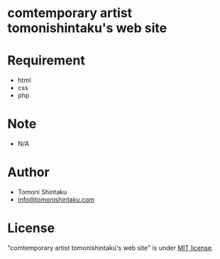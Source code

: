 # comtemporary artist tomonishintaku's web site
 
# Requirement

* html
* css
* php

# Note

* N/A 

# Author

* Tomoni Shintaku
* info@tomonishintaku.com

# License

"comtemporary artist tomonishintaku's web site" is under [MIT license](https://en.wikipedia.org/wiki/MIT_License).
